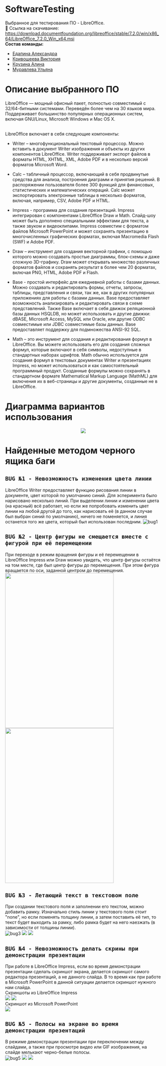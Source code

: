 # SoftwareTesting
Выбранное для тестирования ПО - LibreOffice.  <br>
📁 Ссылка на скачивание: https://download.documentfoundation.org/libreoffice/stable/7.2.0/win/x86_64/LibreOffice_7.2.0_Win_x64.msi <br>
**Состав команды:**
* [Едапина Александра](https://github.com/Saaanyyyaa)
* [Кривошеева Виктория](https://github.com/vkkrvshv)
* [Крузина Алина](https://github.com/Alliion)
* [Муравлева Ульяна](https://github.com/uulyanamuur)

# Описание выбранного ПО 
LibreOffice — мощный офисный пакет, полностью совместимый с 32/64-битными системами. Переведён более чем на 30 языков мира. Поддерживает большинство популярных операционных систем, включая GNU/Linux, Microsoft Windows и Mac OS X. <br><br>

LibreOffice включает в себя следующие компоненты:
* Writer – многофункциональный текстовый процессор. Можно вставить в документ Writer изображения и объекты из других компонентов LibreOffice. Writer поддерживает экспорт файлов в форматы HTML, XHTML, XML, Adobe PDF и в несколько версий форматов Microsoft Word.
* Calc – табличный процессор, включающий в себя продвинутые средства для анализа, построения диаграмм и принятия решений. В распоряжении пользователя более 300 функций для финансовых, статистических и математических операций. Calc может экспортировать электронные таблицы в несколько форматов, включая, например, CSV, Adobe PDF и HTML.

* Impress - программа для создания презентаций. Impress интегрирован с компонентами LibreOffice Draw и Math. Слайд-шоу может быть дополнено специальными эффектами для текста, а также звуком и видеоклипами. Impress совместим с форматом файлов Microsoft PowerPoint и может сохранять презентацию в многочисленных графических форматах, включая Macromedia Flash (SWF) и Adobe PDF.

* Draw – инструмент для создания векторной графики, с помощью которого можно создавать простыe диаграммы, блок-схемы и даже сложную 3D-графику. Draw может открывать множество различных форматов файлов и сохранять результат в более чем 20 форматах, включая PNG, HTML, Adobe PDF и Flash.

* Base - простой интерфейс для ежедневной работы с базами данных. Можно создавать и редактировать формы, отчеты, запросы, таблицы, представления и связи, так же, как в других популярных приложениях для работы с базами данных. Base предоставляет возможность анализировать и редактировать связи в схеме представлений. Также Base включает в себя движок реляционной базы данных HSQLDB, но может использовать и другие движки: dBASE, Microsoft Access, MySQL или Oracle, или другие ODBC совместимые или JDBC совместимые базы данных. Base предоставляет поддержку для подмножества ANSI-92 SQL.

* Math – это инструмент для создания и редактирования формул в LibreOffice. Вы можете использовать его для создания сложных формул, которые включают в себя символы, недоступные в стандартных наборах шрифтов. Math обычно используется для создания формул в текстовых документах Writer и презентациях Impress, но может использоваться и как самостоятельный программный продукт. Созданные формулы можно сохранять в стандартном формате Mathematical Markup Language (MathML) для включения их в веб-страницы и другие документы, созданные не в LibreOffice.

# Диаграмма вариантов использования
<p align="center">
<img src="https://sun9-39.userapi.com/impg/gUzHVWxbLOnri_KnoxjHUNbN2p5ANUAvqxsCag/dP1cm7OxRnk.jpg?size=572x424&quality=96&sign=0cffa045c860ed46f74642f234a1aa8f&type=album">
</p>

# Найденные методом черного ящика баги
## `BUG №1 - Невозможность изменения цвета линии`
LibreOffice Writer предоставляет функцию рисования линии в документе, цвет которой по умолчанию синий. Для эсперимента было нарисовано несколько линий. При выделении линии и изменении цвета (на красный) всё работает, но если же попробовать изменить цвет линии на любой другой до того, как нарисовать её (в данном случае был выбран синий по умолчанию), ничего не поменяется, и линия останется того же цвета, который был использован последним.
![bug1](https://sun9-10.userapi.com/impg/KJYJo7PDC4OG74sI4yE7mmFB6ORkvUt5epOfBA/y7HU5DsQFfw.jpg?size=1920x1080&quality=96&sign=63dc6a517215db22ed9185c2ca8eeefb&type=album)
<br>
## `BUG №2 - Центр фигуры не смещается вместе с фигурой при её перемещении`
При переходе в режим вращения фигуры и её перемещении в LibreOffice Impress или Draw можно увидеть, что центр фигуры остаётся на том месте, где был центр фигуры до перемещения. При этом фигура вращается по оси, заданной центром до перемещения. <br>
<img src="https://sun9-64.userapi.com/impg/ePNuKRTFVuX5Zodc3c5J11XLMuJqAitgqBtBKQ/7BnArYXQhA0.jpg?size=567x797&quality=96&sign=f34b6d487b7778f3455c44766b801ff4&type=album" width="350" height="500">
<img src="https://sun9-50.userapi.com/impg/lkO0WAVGZJTLdtkYfAm8T_WYo1bU4AQdJsFeCQ/iZZtvvAv7-I.jpg?size=564x800&quality=96&sign=e15eba050f59336e50d850a187440097&type=album" width="350" height="500">
<br>
## `BUG №3 - Летающий текст в текстовом поле`
При создании текстового поля и заполнении его текстом, можно добавить рамку. Изначально стиль линии у текстового поля стоит "none", но если поменять толщину линии, а затем поставить её тип, то текст будет выходить за рамку, либо рамка будет на него наезжать (в зависимости от толщины линии). <br>
![bug3](https://sun9-88.userapi.com/impg/VD4soqGR5xgsZPFawj2izFgVuhkt1CqXKvluIg/xnStxxbIvfY.jpg?size=1366x768&quality=96&sign=838f6d2ae350eb2d0e702bcd8fcfb877&type=album)
  <img src="https://sun9-36.userapi.com/impg/i02Yqye7jt1NFBP1hqwQRYSl3Ul1JXAtCW4_eQ/FtV1FkFrksA.jpg?size=1366x768&quality=96&sign=5967e6625b794c35b3dcfe3f6744216f&type=album">
  <img src="https://sun9-85.userapi.com/impg/aM4ZSej0VLydAZCYOWZgbMgpnXjU9k_NTD4YIQ/RQa_AQDLz8s.jpg?size=1366x768&quality=96&sign=8e819adf66ab171f7bc026cde80ade77&type=album">
<br>
## `BUG №4 - Невозможность делать скрины при демонстрации презентации`
При работе в LibreOffice Impress, если во время демонстрации презентации сделать скриншот экрана, делается скриншот самого редактора презентаций, а не данного слайда. В то время как при работе в Microsoft PowerPoint в данной ситуации делается скриншот нужного нам слайда.
<br>
  Скриншоты из LibreOffice Impress <br>
  <img src="https://sun9-71.userapi.com/impg/55GO3_WM3Mf_ENmMUx2zELwnVexVE2GtrtysKg/NxXQpuinhYw.jpg?size=1920x1080&quality=96&sign=34895fc84db88d6f4db5ee35a74e92c7&type=album">
  <img src="https://sun9-53.userapi.com/impg/A-7muqwGgnKvb9_I1P0mfL3ieJNxcww9ciIv-w/415-a5KhDkM.jpg?size=1920x1080&quality=96&sign=a0e46bdf6622ec533cd36afb7e76a453&type=album">
  <br>Скриншот из Microsoft PowerPoint <br>
  <img src="https://sun9-82.userapi.com/impg/TH_hGT6YGBMRpoMCjvtxz4W0E9sc94vT2Gu5TA/JheZpG_8Njs.jpg?size=1920x1080&quality=96&sign=8c4c922312dc638af285a73717653860&type=album">
## `BUG №5 - Полосы на экране во время демонстрации презентаций`
В режиме демонстрации презентации при переключении между слайдами, а также при просмотре видео или GIF изображения, на слайде мелькают черно-белые полосы. <br>
![bug5](https://sun9-6.userapi.com/impg/ldjzMd3AcCBtnUFoqU6pr6jVeayOBAxpSeT5yQ/3hJB7SoM08Q.jpg?size=1080x567&quality=96&sign=f3faeaab91317eac818f21ccfe5730f0&type=album)
  <img src="https://sun9-80.userapi.com/impg/jlbCoCPs1bWj4_5cqkqKbJPa9l0SYV4Pf2QlWg/4Eya3YkVOf0.jpg?size=1080x598&quality=96&sign=af36c04ad3b4d00180779a3fdf4510ff&type=album">
  <img src="https://sun9-72.userapi.com/impg/aiTw07d4_905scW5VA5hct_JT3IUM8jQhPRyhQ/teUGizBH92U.jpg?size=1080x632&quality=96&sign=ca36188a62879569e8d8dc3fd77be0a3&type=album">
<br>
